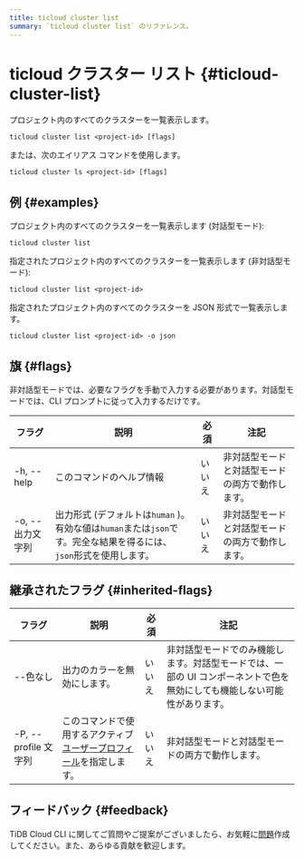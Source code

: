 ```yaml
---
title: ticloud cluster list
summary: `ticloud cluster list` のリファレンス。
---
```


# ticloud クラスター リスト {#ticloud-cluster-list}

プロジェクト内のすべてのクラスターを一覧表示します。

```shell
ticloud cluster list <project-id> [flags]
```

または、次のエイリアス コマンドを使用します。

```shell
ticloud cluster ls <project-id> [flags]
```

## 例 {#examples}

プロジェクト内のすべてのクラスターを一覧表示します (対話型モード):

```shell
ticloud cluster list
```

指定されたプロジェクト内のすべてのクラスターを一覧表示します (非対話型モード):

```shell
ticloud cluster list <project-id>
```

指定されたプロジェクト内のすべてのクラスターを JSON 形式で一覧表示します。

```shell
ticloud cluster list <project-id> -o json
```

## 旗 {#flags}

非対話型モードでは、必要なフラグを手動で入力する必要があります。対話型モードでは、CLI プロンプトに従って入力するだけです。

| フラグ         | 説明                                                                        | 必須  | 注記                       |
| ----------- | ------------------------------------------------------------------------- | --- | ------------------------ |
| -h, --help  | このコマンドのヘルプ情報                                                              | いいえ | 非対話型モードと対話型モードの両方で動作します。 |
| -o, --出力文字列 | 出力形式 (デフォルトは`human` )。有効な値は`human`または`json`です。完全な結果を得るには、 `json`形式を使用します。 | いいえ | 非対話型モードと対話型モードの両方で動作します。 |

## 継承されたフラグ {#inherited-flags}

| フラグ               | 説明                                                                             | 必須  | 注記                                                             |
| ----------------- | ------------------------------------------------------------------------------ | --- | -------------------------------------------------------------- |
| --色なし             | 出力のカラーを無効にします。                                                                 | いいえ | 非対話型モードでのみ機能します。対話型モードでは、一部の UI コンポーネントで色を無効にしても機能しない可能性があります。 |
| -P, --profile 文字列 | このコマンドで使用するアクティブ[ユーザープロフィール](/tidb-cloud/cli-reference.md#user-profile)を指定します。 | いいえ | 非対話型モードと対話型モードの両方で動作します。                                       |

## フィードバック {#feedback}

TiDB Cloud CLI に関してご質問やご提案がございましたら、お気軽に[問題](https://github.com/tidbcloud/tidbcloud-cli/issues/new/choose)作成してください。また、あらゆる貢献を歓迎します。
